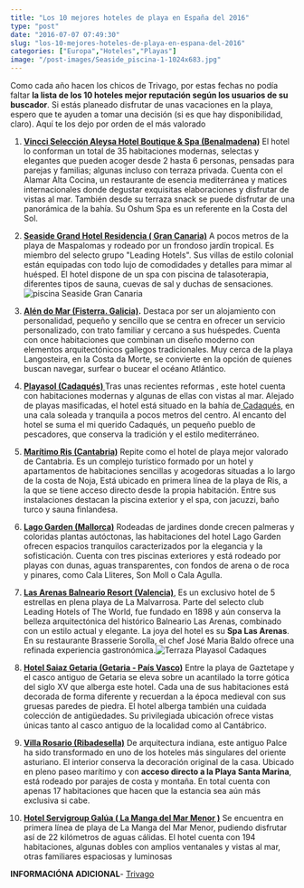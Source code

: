```yaml
---
title: "Los 10 mejores hoteles de playa en España del 2016"
type: "post"
date: "2016-07-07 07:49:30"
slug: "los-10-mejores-hoteles-de-playa-en-espana-del-2016"
categories: ["Europa","Hoteles","Playas"]
image: "/post-images/Seaside_piscina-1-1024x683.jpg"
---
```


Como cada año hacen los chicos de Trivago, por estas fechas no podía faltar **la lista de los 10 hoteles mejor reputación según los usuarios de su buscador**. Si estás planeado disfrutar de unas vacaciones en la playa, espero que te ayuden a tomar una decisión (si es que hay disponibilidad, claro). Aquí te los dejo por orden de el más valorado

1. **[Vincci Selección Aleysa Hotel Boutique &amp; Spa (Benalmadena)](http://www.vinccialeysa.com/)**  El hotel lo conforman un total de 35 habitaciones modernas, selectas y elegantes que pueden acoger desde 2 hasta 6 personas, pensadas para parejas y familias; algunas incluso con terraza privada. Cuenta con el Alamar Alta Cocina, un restaurante de esencia mediterránea y matices internacionales donde degustar exquisitas elaboraciones y disfrutar de vistas al mar. También desde su terraza snack se puede disfrutar de una panorámica de la bahía. Su Oshum Spa es un referente en la Costa del Sol.

2. **[Seaside Grand Hotel Residencia ( Gran Canaria)](http://www.grand-hotel-residencia.es/)** A pocos metros de la playa de Maspalomas y rodeado por un frondoso jardín tropical. Es miembro del selecto grupo "Leading Hotels". Sus villas de estilo colonial están equipadas con todo lujo de comodidades y detalles para mimar al huésped. El hotel dispone de un spa con piscina de talasoterapia, diferentes tipos de sauna, cuevas de sal y duchas de sensaciones.![piscina Seaside Gran Canaria](/post-images/Seaside_piscina-1-1024x683.jpg)

3. **[Alén do Mar (Fisterra. Galicia)](http://hotelalendomar.com/).** Destaca por ser un alojamiento con personalidad, pequeño y sencillo que se centra en ofrecer un servicio personalizado, con trato familiar y cercano a sus huéspedes. Cuenta con once habitaciones que combinan un diseño moderno con elementos arquitectónicos gallegos tradicionales. Muy cerca de la playa Langosteira, en la Costa da Morte, se convierte en la opción de quienes buscan navegar, surfear o bucear el océano Atlántico.

4. **[Playasol (Cadaqués) ](http://www.playasol.com/es/)** Tras unas recientes reformas , este hotel cuenta con habitaciones modernas y algunas de ellas con vistas al mar. Alejado de playas masificadas, el hotel está situado en la bahía de[ Cadaqués](http://www.missviajes.com/cadaques-joya-costa-brava-7731/), en una cala soleada y tranquila a pocos metros del centro. Al encanto del hotel se suma el mi querido Cadaqués, un pequeño pueblo de pescadores, que conserva la tradición y el estilo mediterráneo.

5. **[Marítimo Ris (Cantabria)](http://www.maritimoris.com/)** Repite como el hotel de playa mejor valorado de Cantabria. Es un complejo turístico formado por un hotel y apartamentos de habitaciones sencillas y acogedoras situadas a lo largo de la costa de Noja, Está ubicado en primera línea de la playa de Ris, a la que se tiene acceso directo desde la propia habitación. Entre sus instalaciones destacan la piscina exterior y el spa, con jacuzzi, baño turco y sauna finlandesa.

6. **[Lago Garden (Mallorca)](http://www.lagogarden.com/)** Rodeadas de jardines donde crecen palmeras y coloridas plantas autóctonas, las habitaciones del hotel Lago Garden ofrecen espacios tranquilos caracterizados por la elegancia y la sofisticación. Cuenta con tres piscinas exteriores y está rodeado por playas con dunas, aguas transparentes, con fondos de arena o de roca y pinares, como Cala Lliteres, Son Moll o Cala Agulla.

7. **[Las Arenas Balneario Resort (Valencia)](http://www.hotelvalencialasarenas.com/)**, Es un exclusivo hotel de 5 estrellas en plena playa de La Malvarrosa. Parte del selecto club Leading Hotels of The World, fue fundado en 1898 y aún conserva la belleza arquitectónica del histórico Balneario Las Arenas, combinado con un estilo actual y elegante. La joya del hotel es su **Spa Las Arenas**. En su restaurante Brasserie Sorolla, el chef José Maria Baldo ofrece una refinada experiencia gastronómica.![Terraza Playasol Cadaques](/post-images/Playasol_terraza-1-1024x682.jpeg)

8. **[Hotel Saiaz Getaria (Getaria - País Vasco)](http://saiazgetaria.com/)** Entre la playa de Gaztetape y el casco antiguo de Getaria se eleva sobre un acantilado la torre gótica del siglo XV que alberga este hotel. Cada una de sus habitaciones está decorada de forma diferente y recuerdan a la época medieval con sus gruesas paredes de piedra. El hotel alberga también una cuidada colección de antigüedades. Su privilegiada ubicación ofrece vistas únicas tanto al casco antiguo de la localidad como al Cantábrico.

9. **[Villa Rosario (Ribadesella)](http://www.hotelvillarosario.com/)** De arquitectura indiana, este antiguo Palce ha sido transformado en uno de los hoteles más singulares del oriente asturiano. El interior conserva la decoración original de la casa. Ubicado en pleno paseo marítimo y con **acceso directo a la Playa Santa Marina**, está rodeado por parajes de costa y montaña. En total cuenta con apenas 17 habitaciones que hacen que la estancia sea aún más exclusiva si cabe.

10. **[Hotel Servigroup Galúa ( La Manga del Mar Menor )](http://www.servigroup.com/es/hoteles-en-la-manga-del-mar-menor/hotel-servigroup-galua/?gclid=CI2L1cHG3M0CFdZsGwodmwoBEg)**  Se encuentra en primera línea de playa de La Manga del Mar Menor, pudiendo disfrutar así de 22 kilómetros de aguas cálidas. El hotel cuenta con 194 habitaciones, algunas dobles con amplios ventanales y vistas al mar, otras familiares espaciosas y luminosas

**INFORMACIÓNA ADICIONAL**- [Trivago ](http://trivago.es)